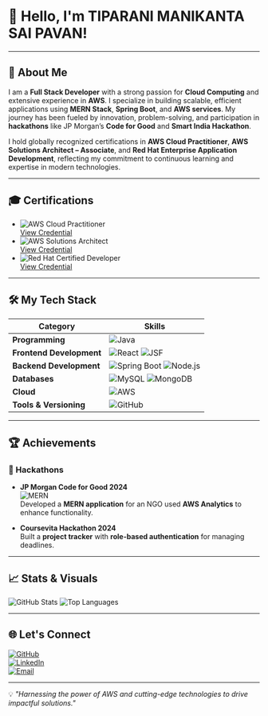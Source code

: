 # 👋 Hello, I'm TIPARANI MANIKANTA SAI PAVAN!

---

## 🌟 About Me

I am a **Full Stack Developer** with a strong passion for **Cloud Computing** and extensive experience in **AWS**. I specialize in building scalable, efficient applications using **MERN Stack**, **Spring Boot**, and **AWS services**. My journey has been fueled by innovation, problem-solving, and participation in **hackathons** like JP Morgan’s **Code for Good** and **Smart India Hackathon**.  

I hold globally recognized certifications in **AWS Cloud Practitioner**, **AWS Solutions Architect – Associate**, and **Red Hat Enterprise Application Development**, reflecting my commitment to continuous learning and expertise in modern technologies.

---

## 🎓 Certifications

- ![AWS Cloud Practitioner](https://img.shields.io/badge/AWS-Cloud%20Practitioner-orange?style=for-the-badge)  
  [View Credential](https://www.credly.com/badges/559c1cc5-609f-45de-8cc6-5a4dcae4815a/public_url)  
- ![AWS Solutions Architect](https://img.shields.io/badge/AWS-Solutions%20Architect-orange?style=for-the-badge)  
  [View Credential](https://www.credly.com/badges/cf16d0f4-a257-4fe9-9bc8-81f4e210a2c5/public_url)  
- ![Red Hat Certified Developer](https://img.shields.io/badge/Red%20Hat-Certified%20Developer-red?style=for-the-badge)  
  [View Credential](https://www.credly.com/badges/ee574b74-8eca-4b10-95e8-dfd65300dbd1/public_url)

---

## 🛠️ My Tech Stack

| **Category**           | **Skills**                                                                                 |
|-------------------------|-------------------------------------------------------------------------------------------|
| **Programming**         | ![Java](https://img.shields.io/badge/Java-ED8B00?style=for-the-badge&logo=java&logoColor=white) |
| **Frontend Development**| ![React](https://img.shields.io/badge/React-61DAFB?style=for-the-badge&logo=react&logoColor=black) ![JSF](https://img.shields.io/badge/JSF-lightgrey?style=for-the-badge) |
| **Backend Development** | ![Spring Boot](https://img.shields.io/badge/Spring%20Boot-6DB33F?style=for-the-badge&logo=spring-boot&logoColor=white) ![Node.js](https://img.shields.io/badge/Node.js-339933?style=for-the-badge&logo=nodedotjs&logoColor=white) |
| **Databases**           | ![MySQL](https://img.shields.io/badge/MySQL-4479A1?style=for-the-badge&logo=mysql&logoColor=white) ![MongoDB](https://img.shields.io/badge/MongoDB-47A248?style=for-the-badge&logo=mongodb&logoColor=white) |
| **Cloud**               | ![AWS](https://img.shields.io/badge/AWS-232F3E?style=for-the-badge&logo=amazon-aws&logoColor=white) |
| **Tools & Versioning**  |  ![GitHub](https://img.shields.io/badge/GitHub-181717?style=for-the-badge&logo=github) |

---

## 🏆 Achievements

### 🚀 Hackathons
- **JP Morgan Code for Good 2024**  
  ![MERN](https://img.shields.io/badge/MERN-Stack-blue?style=for-the-badge)  
  Developed a **MERN application** for an NGO used **AWS Analytics** to enhance functionality.

- **Coursevita Hackathon 2024**  
  Built a **project tracker** with **role-based authentication** for managing deadlines.

---



## 📈 Stats & Visuals

![GitHub Stats](https://github-readme-stats.vercel.app/api?username=Pavan17-cpu&show_icons=true&theme=radical)
![Top Languages](https://github-readme-stats.vercel.app/api/top-langs/?username=Pavan17-cpu&layout=compact&theme=radical)

---

## 🌐 Let's Connect

[![GitHub](https://img.shields.io/badge/GitHub-Pavan17--cpu-blue?style=for-the-badge&logo=github)](https://github.com/Pavan17-cpu)  
[![LinkedIn](https://img.shields.io/badge/LinkedIn-Manikanta%20Sai%20Pavan-blue?style=for-the-badge&logo=linkedin)](http://www.linkedin.com/in/manikanta-sai-pavan)  
[![Email](https://img.shields.io/badge/Email-mmsp13266%40gmail.com-red?style=for-the-badge&logo=gmail)](mailto:mmsp13266@gmail.com)

---

💡 _"Harnessing the power of AWS and cutting-edge technologies to drive impactful solutions."_ 
